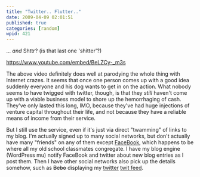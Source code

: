 ```yaml
---
title: "Twitter.. Flutter.."
date: 2009-04-09 02:01:51
published: true
categories: [random]
wpid: 421
---
```


... *and* Shttr? (is that last one 'shitter'?)

https://www.youtube.com/embed/BeLZCy-_m3s

The above video definitely does well at parodying the whole thing with Internet crazes. It seems that once one person comes up with a good idea suddenly everyone and his dog wants to get in on the action. What nobody seems to have twigged with twitter, though, is that they *still* haven't come up with a viable business model to shore up the hemorrhaging of cash. They've only lasted this long, IMO, because they've had huge injections of venture capital throughout their life, and not because they have a reliable means of income from their service.

But I still use the service, even if it's just via direct "twamming" of links to my blog. I'm actually signed up to many social networks, but don't actually have many "friends" on any of them except [FaceBook](https://www.facebook.com/ "FaceBook"), which happens to be where all my old school classmates congregate. I have my blog engine (WordPress mu) notify FaceBook and twitter about new blog entries as I post them. Then I have other social networks also pick up the details somehow, such as ~~Bebo~~ displaying my [twitter](https://www.twitter.com/ "twitter") [twit feed](https://www.twitter.com/diddledani).